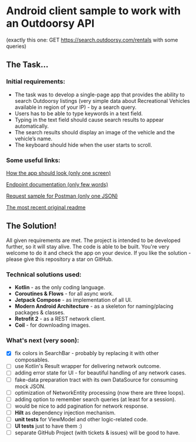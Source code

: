 # Android client sample to work with an Outdoorsy API

(exactly this one: GET https://search.outdoorsy.com/rentals with some queries)

## The Task...

### Initial requirements:

+ The task was to develop a single-page app that provides the ability to search Outdoorsy listings
  (very simple data about Recreational Vehicles available in region of your IP) - by a search query.
+ Users has to be able to type keywords in a text field.
+ Typing in the text field should cause search results to appear automatically.
+ The search results should display an image of the vehicle and the vehicle’s name.
+ The keyboard should hide when the user starts to scroll.

### Some useful links:

[How the app should look (only one screen)](https://github.com/outdoorsy/interview-challenge-android/blob/main/Challenge-Design.png)

[Endpoint documentation (only few words)](https://github.com/outdoorsy/interview-challenge-android/blob/main/API.md)

[Request sample for Postman (only one JSON)](https://github.com/outdoorsy/interview-challenge-android/blob/main/Outdoorsy-Challenge.postman_collection.json)

[The most recent original readme](https://github.com/outdoorsy/interview-challenge-android/blob/main/README.md)

## The Solution!

All given requirements are met.
The project is intended to be developed further, so it will stay alive.
The code is able to be built. You're very welcome to do it and check the app on your device.
If you like the solution - please give this repository a star on GitHub.

### Technical solutions used:

- **Kotlin** - as the only coding language.
- **Coroutines & Flows** - for all async work.
- **Jetpack Compose** - as implementation of all UI.
- **Modern Android Architecture** - as a skeleton for naming/placing packages & classes.
- **Retrofit 2** - as a REST network client.
- **Coil** - for downloading images.

### What's next (very soon):

- [x] fix colors in SearchBar - probably by replacing it with other composables.
- [ ] use Kotlin's Result wrapper for delivering network outcome.
- [ ] adding error state for UI - for beautiful handling of any network cases.
- [ ] fake-data preparation tract with its own DataSource for consuming mock JSON.
- [ ] optimization of NetworkEntity processing (now there are three loops).
- [ ] adding option to remember search queries (at least for a session).
- [ ] would be nice to add pagination for network response.
- [ ] **Hilt** as dependency injection mechanism.
- [ ] **unit tests** for ViewModel and other logic-related code.
- [ ] **UI tests** just to have them :)
- [ ] separate GitHub Project (with tickets & issues) will be good to have.